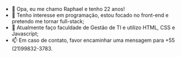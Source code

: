 - 👋 Opa, eu me chamo Raphael e tenho 22 anos!
- 👀 Tenho interesse em programação, estou focado no front-end e pretendo me tornar full-stack;
- 🌱 Atualmente faço faculdade de Gestão de TI e utilizo HTML, CSS e Javascript;
- 📫 Em caso de contato, favor encaminhar uma mensagem para +55 (21)99832-3783.

<!---
raphaaelj/raphaaelj is a ✨ special ✨ repository because its `README.md` (this file) appears on your GitHub profile.
You can click the Preview link to take a look at your changes.
--->
